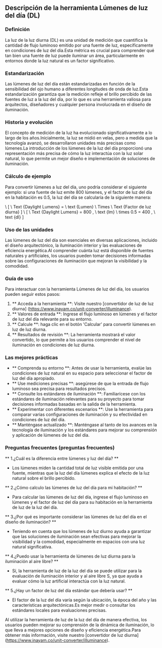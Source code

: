 ## Descripción de la herramienta Lúmenes de luz del día (DL)

### Definición
La luz de la luz diurna (DL) es una unidad de medición que cuantifica la cantidad de flujo luminoso emitido por una fuente de luz, específicamente en condiciones de luz del día.Esta métrica es crucial para comprender qué tan bien una fuente de luz puede iluminar un área, particularmente en entornos donde la luz natural es un factor significativo.

### Estandarización
Las lúmenes de luz del día están estandarizadas en función de la sensibilidad del ojo humano a diferentes longitudes de onda de luz.Esta estandarización garantiza que la medición refleje el brillo percibido de las fuentes de luz a la luz del día, por lo que es una herramienta valiosa para arquitectos, diseñadores y cualquier persona involucrada en el diseño de iluminación.

### Historia y evolución
El concepto de medición de la luz ha evolucionado significativamente a lo largo de los años.Inicialmente, la luz se midió en velas, pero a medida que la tecnología avanzó, se desarrollaron unidades más precisas como lúmenes.La introducción de los lúmenes de la luz del día proporcionó una representación más precisa de cómo la luz interactúa con la luz solar natural, lo que permite un mejor diseño e implementación de soluciones de iluminación.

### Cálculo de ejemplo
Para convertir lúmenes a luz del día, uno podría considerar el siguiente ejemplo: si una fuente de luz emite 800 lúmenes, y el factor de luz del día en la habitación es 0.5, la luz del día se calcularía de la siguiente manera:

\ [
\ Text {Daylight Lumens} = \ text {Lumen} \ Times \ Text {Factor de luz diurna}
\]
\ [
\ Text {Daylight Lumens} = 800 \, \ text {lm} \ times 0.5 = 400 \, \ text {dl}
\]

### Uso de las unidades
Las lúmenes de luz del día son esenciales en diversas aplicaciones, incluido el diseño arquitectónico, la iluminación interior y las evaluaciones de eficiencia energética.Al comprender cuánta luz está disponible de fuentes naturales y artificiales, los usuarios pueden tomar decisiones informadas sobre las configuraciones de iluminación que mejoran la visibilidad y la comodidad.

### Guía de uso
Para interactuar con la herramienta Lúmenes de luz del día, los usuarios pueden seguir estos pasos:
1. ** Acceda a la herramienta **: Visite nuestro [convertidor de luz de luz diurna] (https://www.inayam.co/unit-converter/illuminance).
2. ** Valores de entrada **: Ingrese el flujo luminoso en lúmenes y el factor de luz del día relevante para su entorno.
3. ** Calcule **: haga clic en el botón 'Calcular' para convertir lúmenes en luz de luz diurna.
4. ** Resultados de revisión **: La herramienta mostrará el valor convertido, lo que permite a los usuarios comprender el nivel de iluminación en condiciones de luz diurna.

### Las mejores prácticas
- ** Comprenda su entorno **: Antes de usar la herramienta, evalúe las condiciones de luz natural en su espacio para seleccionar el factor de luz del día apropiado.
- ** Use mediciones precisas **: asegúrese de que la entrada de flujo luminoso sea precisa para resultados precisos.
- ** Consulte los estándares de iluminación **: Familiarícese con los estándares de iluminación relevantes para su proyecto para tomar decisiones informadas basadas en la salida de la herramienta.
- ** Experimentar con diferentes escenarios **: Use la herramienta para comparar varias configuraciones de iluminación y su efectividad en condiciones de luz del día.
- ** Manténgase actualizado **: Manténgase al tanto de los avances en la tecnología de iluminación y los estándares para mejorar su comprensión y aplicación de lúmenes de luz del día.

### Preguntas frecuentes (preguntas frecuentes)

** 1.¿Cuál es la diferencia entre lúmenes y luz del día? **
- Los lúmenes miden la cantidad total de luz visible emitida por una fuente, mientras que la luz del día lúmenes explica el efecto de la luz natural sobre el brillo percibido.

** 2.¿Cómo calculo las lúmenes de luz del día para mi habitación? **
- Para calcular las lúmenes de luz del día, ingrese el flujo luminoso en lúmenes y el factor de luz del día para su habitación en la herramienta de luz de la luz del día.

** 3.¿Por qué es importante considerar las lúmenes de luz del día en el diseño de iluminación? **
- Teniendo en cuenta que los lúmenes de luz diurno ayuda a garantizar que las soluciones de iluminación sean efectivas para mejorar la visibilidad y la comodidad, especialmente en espacios con una luz natural significativa.

** 4.¿Puedo usar la herramienta de lúmenes de luz diurna para la iluminación al aire libre? **
- Sí, la herramienta de luz de la luz del día se puede utilizar para la evaluación de iluminación interior y al aire libre S, ya que ayuda a evaluar cómo la luz artificial interactúa con la luz natural.

** 5.¿Hay un factor de luz del día estándar que debería usar? **
- El factor de la luz del día varía según la ubicación, la época del año y las características arquitectónicas.Es mejor medir o consultar los estándares locales para evaluaciones precisas.

Al utilizar la herramienta de luz de la luz del día de manera efectiva, los usuarios pueden mejorar su comprensión de la dinámica de iluminación, lo que lleva a mejores opciones de diseño y eficiencia energética.Para obtener más información, visite nuestro [convertidor de luz diurna] (https://www.inayam.co/unit-converter/illuminance).